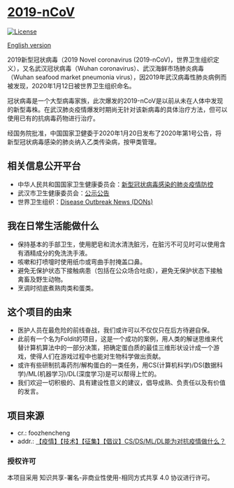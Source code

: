 [2019-nCoV](https://github.com/Contributors-of-anti-2019-nCoV/2019-nCoV)
=======
[![License](https://i.creativecommons.org/l/by-nc-sa/4.0/88x31.png)](http://creativecommons.org/licenses/by-nc-sa/4.0/) 

[English version](./README.md)

2019新型冠状病毒（2019 Novel coronavirus (2019-nCoV)，世界卫生组织定义），又名武汉冠状病毒（Wuhan coronavirus）、武汉海鲜市场肺炎病毒（Wuhan seafood market pneumonia virus），因2019年武汉病毒性肺炎病例而被发现，2020年1月12日被世界卫生组织命名。

冠状病毒是一个大型病毒家族，此次爆发的2019-nCoV是以前从未在人体中发现的新型毒株。在武汉肺炎疫情爆发时期尚无针对该新病毒的具体治疗方法，但可以使用已有的抗病毒药物进行治疗。

经国务院批准，中国国家卫健委于2020年1月20日发布了2020年第1号公告，将新型冠状病毒感染的肺炎纳入乙类传染病，按甲类管理。

相关信息公开平台
---

- 中华人民共和国国家卫生健康委员会：[新型冠状病毒感染的肺炎疫情防控](http://www.nhc.gov.cn/xcs/xxgzbd/new_list.shtml)
- 武汉市卫生健康委员会：[公示公告](http://wjw.wuhan.gov.cn/front/web/list2nd/no/710)
- 世界卫生组织：[Disease Outbreak News (DONs)](https://www.who.int/csr/don/en/)

我在日常生活能做什么
---

- 保持基本的手部卫生，使用肥皂和流水清洗脏污，在脏污不可见时可以使用含有酒精成分的免洗洗手液。
- 咳嗽和打喷嚏时使用纸巾或弯曲手肘掩盖口鼻。
- 避免无保护状态下接触病患（包括在公众场合吐痰），避免无保护状态下接触禽畜及野生动物。
- 烹调时彻底煮熟肉类和蛋类。

这个项目的由来
---

- 医护人员在最危险的前线奋战，我们或许可以不仅仅只在后方待避自保。
- 此前有一个名为Foldit的项目，这是一个成功的案例，用人类的解谜思维来代替计算机算法中的一部分决策，把确定蛋白质的最佳三维形状设计成一个游戏，使得人们在游戏过程中也能对生物科学做出贡献。
- 或许有些研制抗毒药剂/解构蛋白的一类任务，用CS(计算机科学)/DS(数据科学)/ML(机器学习)/DL(深度学习)是可以帮得上忙的。
- 我们欢迎一切积极的、具有建设性意义的建议，倡导成熟、负责任以及有价值的发言。

项目来源
---

- cr.: foozhencheng
- addr.: [【疫情】【技术】【征集】【倡议】CS/DS/ML/DL能为对抗疫情做什么？](https://chaoli.club/index.php/4961)

### 授权许可
本项目采用 知识共享-署名-非商业性使用-相同方式共享 4.0 协议进行许可。

